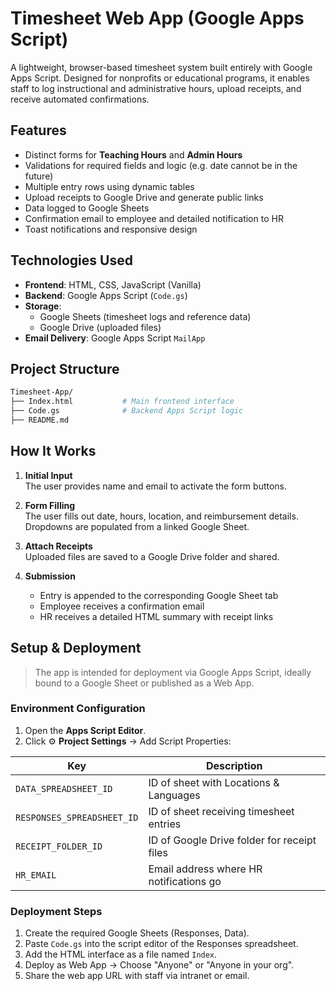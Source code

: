 # Timesheet Web App (Google Apps Script)

A lightweight, browser-based timesheet system built entirely with Google Apps Script. Designed for nonprofits or educational programs, it enables staff to log instructional and administrative hours, upload receipts, and receive automated confirmations.

## Features

- Distinct forms for **Teaching Hours** and **Admin Hours**  
- Validations for required fields and logic (e.g. date cannot be in the future)  
- Multiple entry rows using dynamic tables  
- Upload receipts to Google Drive and generate public links  
- Data logged to Google Sheets  
- Confirmation email to employee and detailed notification to HR  
- Toast notifications and responsive design  

## Technologies Used

- **Frontend**: HTML, CSS, JavaScript (Vanilla)  
- **Backend**: Google Apps Script (`Code.gs`)  
- **Storage**:  
  - Google Sheets (timesheet logs and reference data)  
  - Google Drive (uploaded files)  
- **Email Delivery**: Google Apps Script `MailApp`  

## Project Structure

```bash
Timesheet-App/
├── Index.html           # Main frontend interface
├── Code.gs              # Backend Apps Script logic
├── README.md
```

## How It Works

1. **Initial Input**  
   The user provides name and email to activate the form buttons.

2. **Form Filling**  
   The user fills out date, hours, location, and reimbursement details. Dropdowns are populated from a linked Google Sheet.

3. **Attach Receipts**  
   Uploaded files are saved to a Google Drive folder and shared.

4. **Submission**  
   - Entry is appended to the corresponding Google Sheet tab  
   - Employee receives a confirmation email  
   - HR receives a detailed HTML summary with receipt links  

## Setup & Deployment

> The app is intended for deployment via Google Apps Script, ideally bound to a Google Sheet or published as a Web App.

### Environment Configuration

1. Open the **Apps Script Editor**.
2. Click ⚙️ **Project Settings** → Add Script Properties:

| Key                     | Description                                   |
|-------------------------|-----------------------------------------------|
| `DATA_SPREADSHEET_ID`   | ID of sheet with Locations & Languages        |
| `RESPONSES_SPREADSHEET_ID` | ID of sheet receiving timesheet entries   |
| `RECEIPT_FOLDER_ID`     | ID of Google Drive folder for receipt files   |
| `HR_EMAIL`              | Email address where HR notifications go       |

### Deployment Steps

1. Create the required Google Sheets (Responses, Data).  
2. Paste `Code.gs` into the script editor of the Responses spreadsheet.  
3. Add the HTML interface as a file named `Index`.  
4. Deploy as Web App → Choose "Anyone" or "Anyone in your org".  
5. Share the web app URL with staff via intranet or email.  

